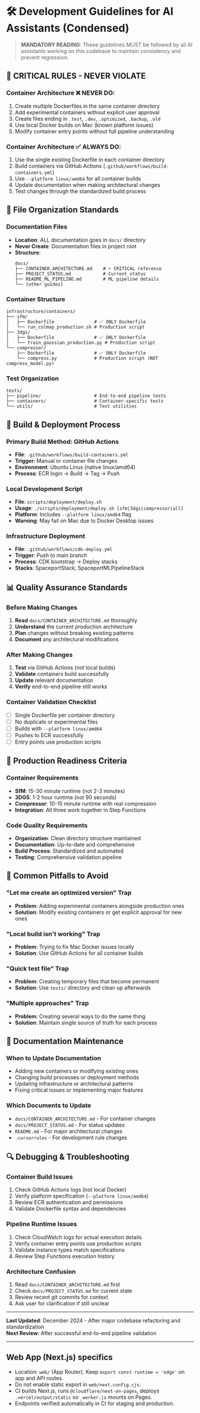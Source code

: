 # 🛠️ Development Guidelines for AI Assistants (Condensed)

> **MANDATORY READING**: These guidelines MUST be followed by all AI assistants working on this codebase to maintain consistency and prevent regression.

## 🚨 **CRITICAL RULES - NEVER VIOLATE**

### **Container Architecture** ❌ **NEVER DO:**
1. Create multiple Dockerfiles in the same container directory
2. Add experimental containers without explicit user approval  
3. Create files ending in `.test`, `.dev`, `.optimized`, `.backup`, `.old`
4. Use local Docker builds on Mac (known platform issues)
5. Modify container entry points without full pipeline understanding

### **Container Architecture** ✅ **ALWAYS DO:**
1. Use the single existing Dockerfile in each container directory
2. Build containers via GitHub Actions (`.github/workflows/build-containers.yml`)
3. Use `--platform linux/amd64` for all container builds
4. Update documentation when making architectural changes
5. Test changes through the standardized build process

## 📁 **File Organization Standards**

### **Documentation Files**
- **Location**: ALL documentation goes in `docs/` directory
- **Never Create**: Documentation files in project root
- **Structure**: 
  ```
  docs/
  ├── CONTAINER_ARCHITECTURE.md    # ⚡ CRITICAL reference
  ├── PROJECT_STATUS.md            # Current status
  ├── README_ML_PIPELINE.md        # ML pipeline details
  └── [other guides]
  ```

### **Container Structure**
```
infrastructure/containers/
├── sfm/
│   ├── Dockerfile               # ✅ ONLY Dockerfile
│   └── run_colmap_production.sh # Production script
├── 3dgs/  
│   ├── Dockerfile               # ✅ ONLY Dockerfile
│   └── train_gaussian_production.py # Production script
└── compressor/
    ├── Dockerfile               # ✅ ONLY Dockerfile
    └── compress.py              # Production script (NOT compress_model.py)
```

### **Test Organization**
```
tests/
├── pipeline/                    # End-to-end pipeline tests
├── containers/                  # Container-specific tests
└── utils/                       # Test utilities
```

## 🔧 **Build & Deployment Process**

### **Primary Build Method: GitHub Actions**
- **File**: `.github/workflows/build-containers.yml`
- **Trigger**: Manual or container file changes
- **Environment**: Ubuntu Linux (native linux/amd64)
- **Process**: ECR login → Build → Tag → Push

### **Local Development Script**
- **File**: `scripts/deployment/deploy.sh`
- **Usage**: `./scripts/deployment/deploy.sh [sfm|3dgs|compressor|all]`
- **Platform**: Includes `--platform linux/amd64` flag
- **Warning**: May fail on Mac due to Docker Desktop issues

### **Infrastructure Deployment**
- **File**: `.github/workflows/cdk-deploy.yml`  
- **Trigger**: Push to main branch
- **Process**: CDK bootstrap → Deploy stacks
- **Stacks**: SpaceportStack, SpaceportMLPipelineStack

## 📊 **Quality Assurance Standards**

### **Before Making Changes**
1. **Read** `docs/CONTAINER_ARCHITECTURE.md` thoroughly
2. **Understand** the current production architecture
3. **Plan** changes without breaking existing patterns
4. **Document** any architectural modifications

### **After Making Changes**
1. **Test** via GitHub Actions (not local builds)
2. **Validate** containers build successfully
3. **Update** relevant documentation
4. **Verify** end-to-end pipeline still works

### **Container Validation Checklist**
- [ ] Single Dockerfile per container directory
- [ ] No duplicate or experimental files
- [ ] Builds with `--platform linux/amd64`
- [ ] Pushes to ECR successfully
- [ ] Entry points use production scripts

## 🎯 **Production Readiness Criteria**

### **Container Requirements**
- **SfM**: 15-30 minute runtime (not 2-3 minutes)
- **3DGS**: 1-2 hour runtime (not 90 seconds)  
- **Compressor**: 10-15 minute runtime with real compression
- **Integration**: All three work together in Step Functions

### **Code Quality Requirements**
- **Organization**: Clean directory structure maintained
- **Documentation**: Up-to-date and comprehensive
- **Build Process**: Standardized and automated
- **Testing**: Comprehensive validation pipeline

## 🚨 **Common Pitfalls to Avoid**

### **"Let me create an optimized version" Trap**
- **Problem**: Adding experimental containers alongside production ones
- **Solution**: Modify existing containers or get explicit approval for new ones

### **"Local build isn't working" Trap**  
- **Problem**: Trying to fix Mac Docker issues locally
- **Solution**: Use GitHub Actions for all container builds

### **"Quick test file" Trap**
- **Problem**: Creating temporary files that become permanent
- **Solution**: Use `tests/` directory and clean up afterwards

### **"Multiple approaches" Trap**
- **Problem**: Creating several ways to do the same thing
- **Solution**: Maintain single source of truth for each process

## 📝 **Documentation Maintenance**

### **When to Update Documentation**
- Adding new containers or modifying existing ones
- Changing build processes or deployment methods  
- Updating infrastructure or architectural patterns
- Fixing critical issues or implementing major features

### **Which Documents to Update**
- `docs/CONTAINER_ARCHITECTURE.md` - For container changes
- `docs/PROJECT_STATUS.md` - For status updates
- `README.md` - For major architectural changes
- `.cursorrules` - For development rule changes

## 🔍 **Debugging & Troubleshooting**

### **Container Build Issues**
1. Check GitHub Actions logs (not local Docker)
2. Verify platform specification (`--platform linux/amd64`)
3. Review ECR authentication and permissions
4. Validate Dockerfile syntax and dependencies

### **Pipeline Runtime Issues**  
1. Check CloudWatch logs for actual execution details
2. Verify container entry points use production scripts
3. Validate instance types match specifications
4. Review Step Functions execution history

### **Architecture Confusion**
1. Read `docs/CONTAINER_ARCHITECTURE.md` first
2. Check `docs/PROJECT_STATUS.md` for current state
3. Review recent git commits for context
4. Ask user for clarification if still unclear

---

**Last Updated**: December 2024 - After major codebase refactoring and standardization  
**Next Review**: After successful end-to-end pipeline validation 

---

## Web App (Next.js) specifics

- Location: `web/` (App Router). Keep `export const runtime = 'edge'` on app and API routes.
- Do not enable static export in `web/next.config.cjs`.
- CI builds Next.js, runs `@cloudflare/next-on-pages`, deploys `.vercel/output/static` so `_worker.js` mounts on Pages.
- Endpoints verified automatically in CI for staging and production.
